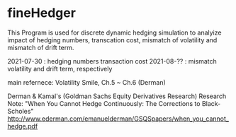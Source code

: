 # fineHedger

This Program is used for discrete dynamic hedging simulation to analyize impact of hedging numbers, transcation cost, mismatch of volatility and mismatch of drift term.

2021-07-30 : hedging numbers transaction cost
2021-08-?? : mismatch volatility and drift term, respectively

main refernece:
Volatility Smile, Ch.5 ~ Ch.6 (Derman)

Derman & Kamal's
(Goldman Sachs Equity Derivatives Research) Research Note: "When You Cannot Hedge Continuously: The Corrections to Black-Scholes"
    http://www.ederman.com/emanuelderman/GSQSpapers/when_you_cannot_hedge.pdf
